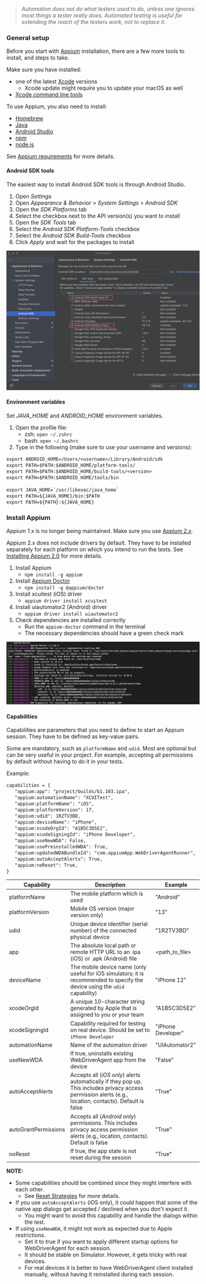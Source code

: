 > *Automation does not do what testers used to do, unless one ignores most things a tester really does. Automated testing is useful for extending the reach of the testers work, not to replace it.*

### General setup

Before you start with [Appium](https://appium.io/) installation, there are a few more tools to install, and steps to take.

Make sure you have installed:

* one of the latest [Xcode](https://developer.apple.com/support/xcode/) versions
  * Xcode update might require you to update your macOS as well
* [Xcode command line tools](https://www.freecodecamp.org/news/install-xcode-command-line-tools/)


To use Appium, you also need to install:

* [Homebrew](https://brew.sh/)
* [Java](https://www.java.com/en/)
* [Android Studio](https://developer.android.com/studio/)
* [npm](https://docs.npmjs.com/downloading-and-installing-node-js-and-npm)
* [node.js](https://nodejs.org/en/)

See [Appium requirements](https://github.com/appium/appium#requirements) for more details.


#### Android SDK tools

The easiest way to install Android SDK tools is through Android Studio.

1. Open _Settings_
2. Open _Appearance & Behavior_ > _System Settings_ > _Android SDK_
3. Open the _SDK Platforms_ tab 
4. Select the checkbox next to the API version(s) you want to install 
5. Open the _SDK Tools_ tab 
6. Select the _Android SDK Platform-Tools_ checkbox
7. Select the _Android SDK Build-Tools_ checkbox
8. Click _Apply_ and wait for the packages to install


![android_studio_sdk.png](..%2F..%2F..%2Fimg%2Fandroid_studio_sdk.png)

#### Environment variables

Set _JAVA_HOME_ and _ANDROID_HOME_ environment variables.

1. Open the profile file:
   - zsh: `open ~/.zshrc`
   - bash: `open ~/.bashrc`
2. Type in the following (make sure to use your username and versions):

```
export ANDROID_HOME=/Users/<username>/Library/Android/sdk
export PATH=$PATH:$ANDROID_HOME/platform-tools/
export PATH=$PATH:$ANDROID_HOME/build-tools/<version>
export PATH=$PATH:$ANDROID_HOME/tools/bin

export JAVA_HOME=`/usr/libexec/java_home`
export PATH=${JAVA_HOME}/bin:$PATH
export PATH=${PATH}:${JAVA_HOME}
```


### Install Appium

Appium 1.x is no longer being maintained. Make sure you use [Appium 2.x](https://github.com/appium/appium).

Appium 2.x does not include drivers by default. They have to be installed separately for each platform on which you intend to run the tests.
See [Installing Appium 2.0](https://appiumpro.com/editions/122-installing-appium-20-and-the-driver-and-plugins-cli) for more details.


1. Install Appium
    - `npm install -g appium`
2. Install [Appium Doctor](https://appium.io/docs/en/2.4/ecosystem/tools/#appium-doctor)
   - `npm install -g @appium/doctor`
3. Install xcuitest (iOS) driver
   - `appium driver install xcuitest`
4. Install uiautomator2 (Android) driver
   - `appium driver install uiautomator2`
5. Check dependencies are installed correctly
   - Run the `appium-doctor` command in the terminal
   - The necessary dependencies should have a green check mark

![troubleshooting_appium_appium_doctor.png](..%2F..%2F..%2Fimg%2Ftroubleshooting_appium_appium_doctor.png)


#### Capabilities

Capabilities are parameters that you need to define to start an Appium session. They have to be defined as key-value pairs.

Some are mandatory, such as `platformName` and `udid`. Most are optional but can be very useful in your project. For example, accepting all permissions by default without having to do it in your tests.

Example:

```
capabilities = {
   "appium:app": "project/builds/b1.103.ipa",
   "appium:automationName": "XCUITest",
   "appium:platformName": "iOS",
   "appium:platformVersion": 17,
   "appium:udid": 1R2TV3BD,
   "appium:deviceName": "iPhone",
   "appium:xcodeOrgId": "A1B5C3D5E2",
   "appium:xcodeSigningId": "iPhone Developer",
   "appium:useNewWDA": False,
   "appium:usePreinstalledWDA": True,
   "appium:updatedWDABundleId": "com.appiumApp.WebDriverAgentRunner",
   "appium:autoAcceptAlerts": True,
   "appium:noReset": True,
}
```


| Capability             | Description                                                                                                                                               | Example            |
|------------------------|-----------------------------------------------------------------------------------------------------------------------------------------------------------|--------------------|
| platformName           | The mobile platform which is used                                                                                                                         | "Android"          |
| platformVersion        | Mobile OS version (major version only)                                                                                                                    | "13"               |
| udid                   | Unique device identifier (serial number) of the connected physical device                                                                                 | "1R2TV3BD"         |
| app                    | The absolute local path or remote HTTP URL to an .ipa (iOS) or .apk (Android) file                                                                        | <path_to_file>     |
| deviceName             | The mobile device name (only useful for iOS simulators; it is recommended to specify the device using the `udid` capability)                              | "iPhone 12"        |
| xcodeOrgId             | A unique 10-character string generated by Apple that is assigned to you or your team                                                                      | "A1B5C3D5E2"       |
| xcodeSigningId         | Capability required for testing on real device. Should be set to `iPhone Developer`                                                                       | "iPhone Developer" |
| automationName         | Name of the automation driver                                                                                                                             | "UIAutomator2"     |
| useNewWDA              | If true, uninstalls existing WebDriverAgent app from the device                                                                                           | "False"            |
| autoAcceptAlerts       | Accepts all (_iOS only_) alerts automatically if they pop up. This includes privacy access permission alerts (e.g., location, contacts). Default is false | "True"             |
| autoGrantPermissions   | Accepts all (_Android only_) permissions. This includes privacy access permission alerts (e.g., location, contacts). Default is false                     | "True"             |
| noReset                | If true, the app state is not reset during the session                                                                                                    | "True"             |


**NOTE:**
- Some capabilities should be combined since they might interfere with each other.
  - See [Reset Strategies](https://appium.readthedocs.io/en/stable/en/writing-running-appium/other/reset-strategies/) for more details.
- If you use `autoAcceptAlerts` (iOS only), it could happen that some of the native app dialogs get accepted / declined when you don't expect it.
  - You might want to avoid this capability and handle the dialogs within the test.
- If using `useNewWDA`, it might not work as expected due to Apple restrictions.
  - Set it to true if you want to apply different startup options for WebDriverAgent for each session.
  - It should be stable on Simulator. However, it gets tricky with real devices. 
  - For real devices it is better to have WebDriverAgent client installed manually, without having it reinstalled during each session.
